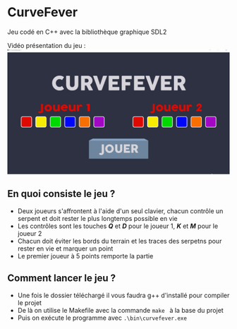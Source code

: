 # CurveFever

Jeu codé en C++ avec la bibliothèque graphique SDL2

Vidéo présentation du jeu :
![](CurveFeverDemo.gif)

## En quoi consiste le jeu ?
+ Deux joueurs s'affrontent à l'aide d'un seul clavier, chacun contrôle un serpent et doit rester le plus longtemps possible en vie
+ Les contrôles sont les touches __*Q*__ et __*D*__ pour le joueur 1, __*K*__ et __*M*__ pour le joueur 2
+ Chacun doit éviter les bords du terrain et les traces des serpetns pour rester en vie et marquer un point
+ Le premier joueur à 5 points remporte la partie

## Comment lancer le jeu ?
+ Une fois le dossier téléchargé il vous faudra g++ d'installé pour compiler le projet
+ De là on utilise le Makefile avec la commande ```make ``` à la base du projet
+ Puis on exécute le programme avec ```.\bin\curvefever.exe ```